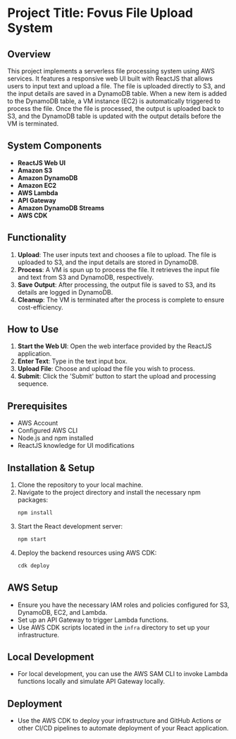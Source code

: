 # Project Title: Fovus File Upload System

## Overview
This project implements a serverless file processing system using AWS services. It features a responsive web UI built with ReactJS that allows users to input text and upload a file. The file is uploaded directly to S3, and the input details are saved in a DynamoDB table. When a new item is added to the DynamoDB table, a VM instance (EC2) is automatically triggered to process the file. Once the file is processed, the output is uploaded back to S3, and the DynamoDB table is updated with the output details before the VM is terminated.

## System Components
- **ReactJS Web UI**
- **Amazon S3**
- **Amazon DynamoDB** 
- **Amazon EC2** 
- **AWS Lambda** 
- **API Gateway**
- **Amazon DynamoDB Streams**
- **AWS CDK**

## Functionality
1. **Upload**: The user inputs text and chooses a file to upload. The file is uploaded to S3, and the input details are stored in DynamoDB.
2. **Process**: A VM is spun up to process the file. It retrieves the input file and text from S3 and DynamoDB, respectively.
3. **Save Output**: After processing, the output file is saved to S3, and its details are logged in DynamoDB.
4. **Cleanup**: The VM is terminated after the process is complete to ensure cost-efficiency.

## How to Use
1. **Start the Web UI**: Open the web interface provided by the ReactJS application.
2. **Enter Text**: Type in the text input box.
3. **Upload File**: Choose and upload the file you wish to process.
4. **Submit**: Click the 'Submit' button to start the upload and processing sequence.

## Prerequisites
- AWS Account
- Configured AWS CLI
- Node.js and npm installed
- ReactJS knowledge for UI modifications

## Installation & Setup
1. Clone the repository to your local machine.
2. Navigate to the project directory and install the necessary npm packages:
   ```sh
   npm install
   ```
3. Start the React development server:
   ```sh
   npm start
   ```
4. Deploy the backend resources using AWS CDK:
   ```sh
   cdk deploy
   ```

## AWS Setup
- Ensure you have the necessary IAM roles and policies configured for S3, DynamoDB, EC2, and Lambda.
- Set up an API Gateway to trigger Lambda functions.
- Use AWS CDK scripts located in the `infra` directory to set up your infrastructure.

## Local Development
- For local development, you can use the AWS SAM CLI to invoke Lambda functions locally and simulate API Gateway locally.

## Deployment
- Use the AWS CDK to deploy your infrastructure and GitHub Actions or other CI/CD pipelines to automate deployment of your React application.
